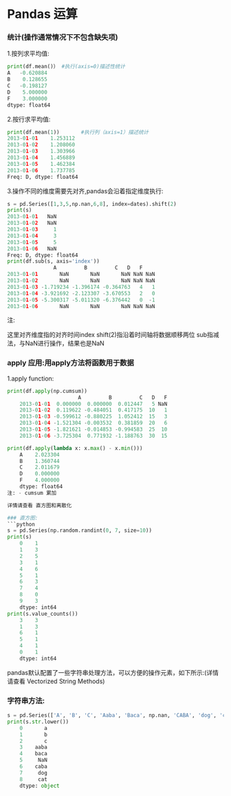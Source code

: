 # Pandas 运算

### 统计(操作通常情况下不包含缺失项)

1.按列求平均值:

```python
print(df.mean()） #执行(axis=0)描述性统计
A   -0.620884
B    0.128655
C   -0.198127
D    5.000000
F    3.000000
dtype: float64
```

2.按行求平均值:

```python
print(df.mean(1))       #执行列（axis=1）描述统计
2013-01-01    1.253112
2013-01-02    1.208060
2013-01-03    1.303966
2013-01-04    1.456889
2013-01-05    1.462384
2013-01-06    1.737785
Freq: D, dtype: float64
```

3.操作不同的维度需要先对齐,pandas会沿着指定维度执行:

```python
s = pd.Series([1,3,5,np.nan,6,8], index=dates).shift(2)
print(s)
2013-01-01   NaN
2013-01-02   NaN
2013-01-03     1
2013-01-04     3
2013-01-05     5
2013-01-06   NaN
Freq: D, dtype: float64
print(df.sub(s, axis='index'))
               A         B         C   D   F
2013-01-01       NaN       NaN       NaN NaN NaN
2013-01-02       NaN       NaN       NaN NaN NaN
2013-01-03 -1.719234 -1.396174 -0.364763   4   1
2013-01-04 -3.921692 -2.123307 -3.670553   2   0
2013-01-05 -5.300317 -5.011320 -6.376442   0  -1
2013-01-06       NaN       NaN       NaN NaN NaN
```
注:

这里对齐维度指的对齐时间index
shift(2)指沿着时间轴将数据顺移两位
sub指减法，与NaN进行操作，结果也是NaN

### apply 应用:用apply方法将函数用于数据

1.apply function:

```python
print(df.apply(np.cumsum))
                       A         B         C   D   F
    2013-01-01  0.000000  0.000000  0.012447   5 NaN
    2013-01-02  0.119622 -0.484051  0.417175  10   1
    2013-01-03 -0.599612 -0.880225  1.052412  15   3
    2013-01-04 -1.521304 -0.003532  0.381859  20   6
    2013-01-05 -1.821621 -0.014853 -0.994583  25  10
    2013-01-06 -3.725304  0.771932 -1.188763  30  15

print(df.apply(lambda x: x.max() - x.min()))
    A    2.023304
    B    1.360744
    C    2.011679
    D    0.000000
    F    4.000000
    dtype: float64
注: - cumsum 累加

详情请查看 直方图和离散化

### 直方图:
```python
s = pd.Series(np.random.randint(0, 7, size=10))
print(s)
    0    1
    1    3
    2    5
    3    1
    4    6
    5    1
    6    3
    7    4
    8    0
    9    3
    dtype: int64
print(s.value_counts())
    3    3
    1    3
    6    1
    5    1
    4    1
    0    1
    dtype: int64
```

pandas默认配置了一些字符串处理方法，可以方便的操作元素，如下所示:(详情请查看 Vectorized String Methods)

### 字符串方法:

```python
s = pd.Series(['A', 'B', 'C', 'Aaba', 'Baca', np.nan, 'CABA', 'dog', 'cat'])
print(s.str.lower())
    0       a
    1       b
    2       c
    3    aaba
    4    baca
    5     NaN
    6    caba
    7     dog
    8     cat
    dtype: object
```
